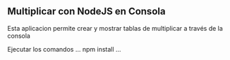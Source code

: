 ## Multiplicar con NodeJS en Consola
Esta aplicacion permite crear y mostrar tablas de 
multiplicar a través de la consola

Ejecutar los comandos 
...
npm install
...